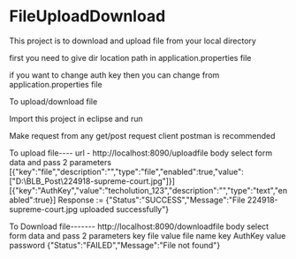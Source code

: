 # FileUploadDownload

This project is to download and upload file from your local directory

first you need to give dir location path in application.properties file

if you want to change auth key then you can change from application.properties file

To upload/download file 

Import this project in eclipse and run

Make request from any get/post request client postman is recommended

To upload file----
url - http://localhost:8090/uploadfile
body select form data and pass 2 parameters
 [{"key":"file","description":"","type":"file","enabled":true,"value":["D:\\BLB_Post\\224918-supreme-court.jpg"]}]
 [{"key":"AuthKey","value":"techolution_123","description":"","type":"text","enabled":true}]
 Response := {"Status":"SUCCESS","Message":"File 224918-supreme-court.jpg uploaded successfully"}
 
 To Download file-------
 http://localhost:8090/downloadfile
 body select form data and pass 2 parameters
 key file value file name 
 key AuthKey value password 
 {"Status":"FAILED","Message":"File not found"}

